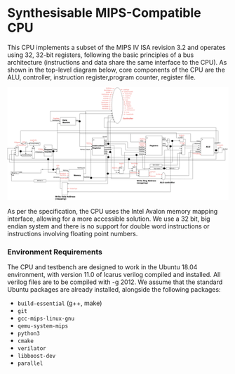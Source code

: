 # Synthesisable MIPS-Compatible CPU
This CPU implements a subset of the MIPS IV ISA revision 3.2 and operates using 32, 32-bit registers,  following the basic principles of a bus architecture (instructions and data share the same interface to the CPU). As shown in the top-level diagram below, core components of the CPU are the ALU, controller, instruction register,program counter, register file.

![Top-level diagram](docs/top-level-diagram.png)

As per the specification, the CPU uses the Intel Avalon memory mapping interface, allowing for a more accessible solution. We use a 32 bit, big endian system and there is no support for double word instructions or instructions involving floating point numbers.

### Environment Requirements
The CPU and testbench are designed to work in the Ubuntu 18.04 environment, with version 11.0 of Icarus verilog compiled and installed. 
All verilog files are to be compiled with -g 2012. 
We assume that the standard Ubuntu packages are already installed, alongside the following packages:

- `build-essential` (g++, make)
- `git`
- `gcc-mips-linux-gnu`
- `qemu-system-mips`
- `python3`
- `cmake`
- `verilator`
- `libboost-dev`
- `parallel`



